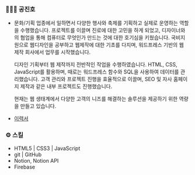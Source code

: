 ### 🧑🏻‍💻 공진호

- 문화/기획 업종에서 일하면서 다양한 행사와 축제를 기획하고 실제로 운영하는 역할을 수행했습니다. 프로젝트를 이끌며 진로에 대한 고민을 하게 되었고, 디자이너와의 협업을 통해 컴퓨터로 무엇인가 만드는 것에 대한 호기심을 키웠습니다. 국비지원으로 웹디자인을 공부하고 웹제작에 대한 기초를 다지며, 워드프레스 기반의 웹 제작 회사에서 업무를 시작했습니다.
    
    디자인 기획부터 웹 제작까지 전반적인 작업을 수행하였습니다. HTML, CSS, JavaScript를 활용하며, 때로는 워드프레스 함수와 SQL을 사용하여 데이터를 관리했습니다. 고객 관리와 프로젝트 진행을 효율적으로 이끌며, SEO 및 자사 홈페이지 제작과 같은 내부 프로젝트도 진행했습니다.
    
    현재는 웹 생태계에서 다양한 고객의 니즈를 해결하는 솔루션을 제공하기 위한 역량을 만들고 있습니다.
    
- [이력서](https://www.notion.so/87785ce2402446aa9ea50764cb9b9f33?pvs=21)

### ⚙️ 스킬

- HTML5 | CSS3 | JavaScript
- git | GitHub
- Notion, Notion API
- Firebase
